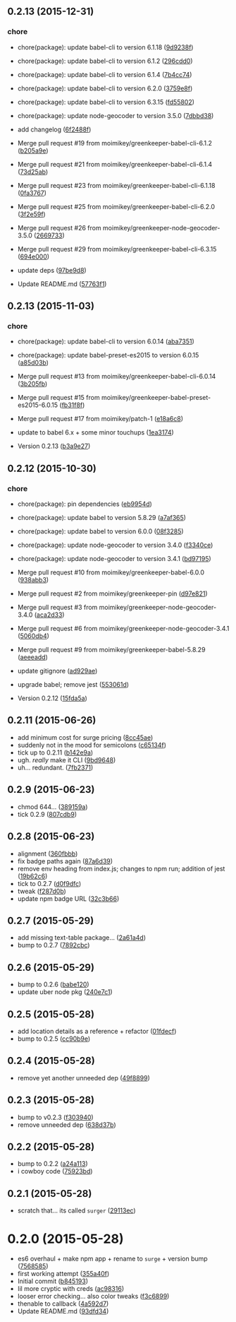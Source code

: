 <a name="0.2.13"></a>
## 0.2.13 (2015-12-31)


### chore

* chore(package): update babel-cli to version 6.1.18 ([9d9238f](https://github.com/moimikey/shitty-uber/commit/9d9238f))
* chore(package): update babel-cli to version 6.1.2 ([296cdd0](https://github.com/moimikey/shitty-uber/commit/296cdd0))
* chore(package): update babel-cli to version 6.1.4 ([7b4cc74](https://github.com/moimikey/shitty-uber/commit/7b4cc74))
* chore(package): update babel-cli to version 6.2.0 ([3759e8f](https://github.com/moimikey/shitty-uber/commit/3759e8f))
* chore(package): update babel-cli to version 6.3.15 ([fd55802](https://github.com/moimikey/shitty-uber/commit/fd55802))
* chore(package): update node-geocoder to version 3.5.0 ([7dbbd38](https://github.com/moimikey/shitty-uber/commit/7dbbd38))

* add changelog ([6f2488f](https://github.com/moimikey/shitty-uber/commit/6f2488f))
* Merge pull request #19 from moimikey/greenkeeper-babel-cli-6.1.2 ([b205a9e](https://github.com/moimikey/shitty-uber/commit/b205a9e))
* Merge pull request #21 from moimikey/greenkeeper-babel-cli-6.1.4 ([73d25ab](https://github.com/moimikey/shitty-uber/commit/73d25ab))
* Merge pull request #23 from moimikey/greenkeeper-babel-cli-6.1.18 ([0fa3767](https://github.com/moimikey/shitty-uber/commit/0fa3767))
* Merge pull request #25 from moimikey/greenkeeper-babel-cli-6.2.0 ([3f2e59f](https://github.com/moimikey/shitty-uber/commit/3f2e59f))
* Merge pull request #26 from moimikey/greenkeeper-node-geocoder-3.5.0 ([2669733](https://github.com/moimikey/shitty-uber/commit/2669733))
* Merge pull request #29 from moimikey/greenkeeper-babel-cli-6.3.15 ([694e000](https://github.com/moimikey/shitty-uber/commit/694e000))
* update deps ([97be9d8](https://github.com/moimikey/shitty-uber/commit/97be9d8))
* Update README.md ([57763f1](https://github.com/moimikey/shitty-uber/commit/57763f1))



<a name="0.2.13"></a>
## 0.2.13 (2015-11-03)


### chore

* chore(package): update babel-cli to version 6.0.14 ([aba7351](https://github.com/moimikey/shitty-uber/commit/aba7351))
* chore(package): update babel-preset-es2015 to version 6.0.15 ([a85d03b](https://github.com/moimikey/shitty-uber/commit/a85d03b))

* Merge pull request #13 from moimikey/greenkeeper-babel-cli-6.0.14 ([3b205fb](https://github.com/moimikey/shitty-uber/commit/3b205fb))
* Merge pull request #15 from moimikey/greenkeeper-babel-preset-es2015-6.0.15 ([fb31f8f](https://github.com/moimikey/shitty-uber/commit/fb31f8f))
* Merge pull request #17 from moimikey/patch-1 ([e18a6c8](https://github.com/moimikey/shitty-uber/commit/e18a6c8))
* update to babel 6.x + some minor touchups ([1ea3174](https://github.com/moimikey/shitty-uber/commit/1ea3174))
* Version 0.2.13 ([b3a9e27](https://github.com/moimikey/shitty-uber/commit/b3a9e27))



<a name="0.2.12"></a>
## 0.2.12 (2015-10-30)


### chore

* chore(package): pin dependencies ([eb9954d](https://github.com/moimikey/shitty-uber/commit/eb9954d))
* chore(package): update babel to version 5.8.29 ([a7af365](https://github.com/moimikey/shitty-uber/commit/a7af365))
* chore(package): update babel to version 6.0.0 ([08f3285](https://github.com/moimikey/shitty-uber/commit/08f3285))
* chore(package): update node-geocoder to version 3.4.0 ([f3340ce](https://github.com/moimikey/shitty-uber/commit/f3340ce))
* chore(package): update node-geocoder to version 3.4.1 ([bd97195](https://github.com/moimikey/shitty-uber/commit/bd97195))

* Merge pull request #10 from moimikey/greenkeeper-babel-6.0.0 ([938abb3](https://github.com/moimikey/shitty-uber/commit/938abb3))
* Merge pull request #2 from moimikey/greenkeeper-pin ([d97e821](https://github.com/moimikey/shitty-uber/commit/d97e821))
* Merge pull request #3 from moimikey/greenkeeper-node-geocoder-3.4.0 ([aca2d33](https://github.com/moimikey/shitty-uber/commit/aca2d33))
* Merge pull request #6 from moimikey/greenkeeper-node-geocoder-3.4.1 ([5060db4](https://github.com/moimikey/shitty-uber/commit/5060db4))
* Merge pull request #9 from moimikey/greenkeeper-babel-5.8.29 ([aeeeadd](https://github.com/moimikey/shitty-uber/commit/aeeeadd))
* update gitignore ([ad929ae](https://github.com/moimikey/shitty-uber/commit/ad929ae))
* upgrade babel; remove jest ([553061d](https://github.com/moimikey/shitty-uber/commit/553061d))
* Version 0.2.12 ([15fda5a](https://github.com/moimikey/shitty-uber/commit/15fda5a))



<a name="0.2.11"></a>
## 0.2.11 (2015-06-26)


* add minimum cost for surge pricing ([8cc45ae](https://github.com/moimikey/shitty-uber/commit/8cc45ae))
* suddenly not in the mood for semicolons ([c65134f](https://github.com/moimikey/shitty-uber/commit/c65134f))
* tick up to 0.2.11 ([b142e9a](https://github.com/moimikey/shitty-uber/commit/b142e9a))
* ugh. _really_ make it CLI ([9bd9648](https://github.com/moimikey/shitty-uber/commit/9bd9648))
* uh... redundant. ([7fb2371](https://github.com/moimikey/shitty-uber/commit/7fb2371))



<a name="0.2.9"></a>
## 0.2.9 (2015-06-23)


* chmod 644... ([389159a](https://github.com/moimikey/shitty-uber/commit/389159a))
* tick 0.2.9 ([807cdb9](https://github.com/moimikey/shitty-uber/commit/807cdb9))



<a name="0.2.8"></a>
## 0.2.8 (2015-06-23)


* alignment ([360fbbb](https://github.com/moimikey/shitty-uber/commit/360fbbb))
* fix badge paths again ([87a6d39](https://github.com/moimikey/shitty-uber/commit/87a6d39))
* remove env heading from index.js; changes to npm run; addition of jest ([19b62c6](https://github.com/moimikey/shitty-uber/commit/19b62c6))
* tick to 0.2.7 ([d0f9dfc](https://github.com/moimikey/shitty-uber/commit/d0f9dfc))
* tweak ([f287d0b](https://github.com/moimikey/shitty-uber/commit/f287d0b))
* update npm badge URL ([32c3b66](https://github.com/moimikey/shitty-uber/commit/32c3b66))



<a name="0.2.7"></a>
## 0.2.7 (2015-05-29)


* add missing text-table package... ([2a61a4d](https://github.com/moimikey/shitty-uber/commit/2a61a4d))
* bump to 0.2.7 ([7892cbc](https://github.com/moimikey/shitty-uber/commit/7892cbc))



<a name="0.2.6"></a>
## 0.2.6 (2015-05-29)


* bump to 0.2.6 ([babe120](https://github.com/moimikey/shitty-uber/commit/babe120))
* update uber node pkg ([240e7c1](https://github.com/moimikey/shitty-uber/commit/240e7c1))



<a name="0.2.5"></a>
## 0.2.5 (2015-05-28)


* add location details as a reference + refactor ([01fdecf](https://github.com/moimikey/shitty-uber/commit/01fdecf))
* bump to 0.2.5 ([cc90b9e](https://github.com/moimikey/shitty-uber/commit/cc90b9e))



<a name="0.2.4"></a>
## 0.2.4 (2015-05-28)


* remove yet another unneeded dep ([49f8899](https://github.com/moimikey/shitty-uber/commit/49f8899))



<a name="0.2.3"></a>
## 0.2.3 (2015-05-28)


* bump to v0.2.3 ([f303940](https://github.com/moimikey/shitty-uber/commit/f303940))
* remove unneeded dep ([638d37b](https://github.com/moimikey/shitty-uber/commit/638d37b))



<a name="0.2.2"></a>
## 0.2.2 (2015-05-28)


* bump to 0.2.2 ([a24a113](https://github.com/moimikey/shitty-uber/commit/a24a113))
* i cowboy code ([75923bd](https://github.com/moimikey/shitty-uber/commit/75923bd))



<a name="0.2.1"></a>
## 0.2.1 (2015-05-28)


* scratch that... its called `surger` ([29113ec](https://github.com/moimikey/shitty-uber/commit/29113ec))



<a name="0.2.0"></a>
# 0.2.0 (2015-05-28)


* es6 overhaul + make npm app + rename to `surge` + version bump ([7568585](https://github.com/moimikey/shitty-uber/commit/7568585))
* first working attempt ([355a40f](https://github.com/moimikey/shitty-uber/commit/355a40f))
* Initial commit ([b845193](https://github.com/moimikey/shitty-uber/commit/b845193))
* lil more cryptic with creds ([ac98316](https://github.com/moimikey/shitty-uber/commit/ac98316))
* looser error checking... also color tweaks ([f3c6899](https://github.com/moimikey/shitty-uber/commit/f3c6899))
* thenable to callback ([4a592d7](https://github.com/moimikey/shitty-uber/commit/4a592d7))
* Update README.md ([93dfd34](https://github.com/moimikey/shitty-uber/commit/93dfd34))



